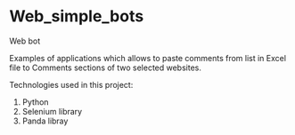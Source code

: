 # Web_simple_bots

Web bot

Examples of applications which allows to paste comments from list in Excel file to Comments sections of two selected websites.

Technologies used in this project:

1. Python
2. Selenium library
3. Panda libray
